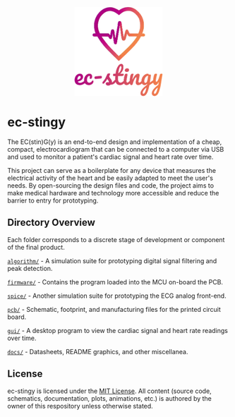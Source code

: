 <p align="center">
  <img src="https://raw.githubusercontent.com/stevefarra/ec-stingy/main/docs/visuals/logo.png" alt="Project logo" width="200">
</p>

# ec-stingy
The EC(stin)G(y) is an end-to-end design and implementation of a cheap, compact, electrocardiogram that can be connected to a computer via USB and used to monitor a patient's cardiac signal and heart rate over time.

This project can serve as a boilerplate for any device that measures the electrical activity of the heart and be easily adapted to meet the user's needs. By open-sourcing the design files and code, the project aims to make medical hardware and technology more accessible and reduce the barrier to entry for prototyping.

## Directory Overview
Each folder corresponds to a discrete stage of development or component of the final product.

[`algorithm/`](algorithm/) - A simulation suite for prototyping digital signal filtering and peak detection.

[`firmware/`](firmware/) - Contains the program loaded into the MCU on-board the PCB.

[`spice/`](spice/) - Another simulation suite for prototyping the ECG analog front-end.

[`pcb/`](pcb/) - Schematic, footprint, and manufacturing files for the printed circuit board.

[`gui/`](gui/) - A desktop program to view the cardiac signal and heart rate readings over time.

[`docs/`](gui/) - Datasheets, README graphics, and other miscellanea.

## License

ec-stingy is licensed under the [MIT License](LICENSE). All content (source code, schematics, documentation, plots, animations, etc.) is authored by the owner of this respository unless otherwise stated.